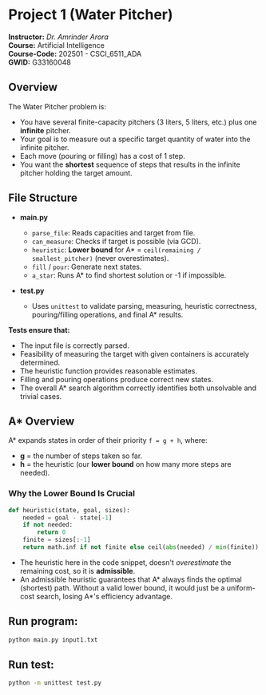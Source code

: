 # Project 1 (Water Pitcher)

**Instructor:** *Dr. Amrinder Arora*  
**Course:** Artificial Intelligence  
**Course-Code:**  202501 - CSCI_6511_ADA  
**GWID:** G33160048

## Overview  

The Water Pitcher problem is:

- You have several finite-capacity pitchers (3 liters, 5 liters, etc.) plus one **infinite** pitcher.
- Your goal is to measure out a specific target quantity of water into the infinite pitcher.
- Each move (pouring or filling) has a cost of 1 step.
- You want the **shortest** sequence of steps that results in the infinite pitcher holding the target amount.  

## File Structure

- **main.py**  
  - `parse_file`: Reads capacities and target from file.  
  - `can_measure`: Checks if target is possible (via GCD).  
  - `heuristic`: **Lower bound** for A\* = `ceil(remaining / smallest_pitcher)` (never overestimates).  
  - `fill` / `pour`: Generate next states.  
  - `a_star`: Runs A\* to find shortest solution or -1 if impossible.

- **test.py**  
  - Uses `unittest` to validate parsing, measuring, heuristic correctness, pouring/filling operations, and final A\* results.

**Tests ensure that:**  

- The input file is correctly parsed.  
- Feasibility of measuring the target with given containers is accurately determined.  
- The heuristic function provides reasonable estimates.  
- Filling and pouring operations produce correct new states.  
- The overall A* search algorithm correctly identifies both unsolvable and trivial cases.  

## A* Overview

A* expands states in order of their priority `f = g + h`, where:

- **g** = the number of steps taken so far.
- **h** = the heuristic (our **lower bound** on how many more steps are needed).

### Why the Lower Bound Is Crucial
```python
def heuristic(state, goal, sizes):
    needed = goal - state[-1]
    if not needed: 
        return 0
    finite = sizes[:-1]
    return math.inf if not finite else ceil(abs(needed) / min(finite))
```


- The heuristic here in the code snippet, doesn't *overestimate* the remaining cost, so it is **admissible**.
- An admissible heuristic guarantees that A\* always finds the optimal (shortest) path. Without a valid lower bound, it would just be a uniform-cost search, losing A*'s efficiency advantage.


## **Run program:**

```bash
python main.py input1.txt
```

## **Run test:**

```bash
python -m unittest test.py
```
